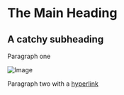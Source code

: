 <html>
  <head>
    <!-- META INFORMATION -->  
  </head>
  <body>
    <!-- PAGE CONTENT -->


<div>
  <h1>The Main Heading</h1> 
  <h2>A catchy subheading</h2>
  <p>Paragraph one</p> 
  <img src="/" alt="Image"> 
  <p>Paragraph two with a <a href="https://example.com">hyperlink</a></p>
</div>
  </body>
</html>

